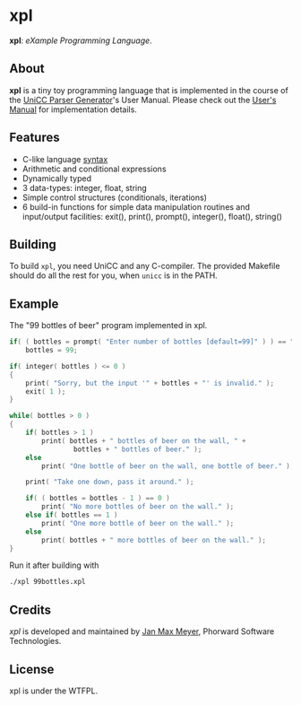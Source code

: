 # xpl

**xpl**: *eXample Programming Language*.

## About

**xpl** is a tiny toy programming language that is implemented in the course of the [UniCC Parser Generator](https://github.com/phorward/unicc)'s User Manual.
Please check out the [User's Manual](http://phorward.info/download/unicc/unicc.pdf) for implementation details.

## Features

- C-like language [syntax](https://github.com/phorward/xpl/blob/master/xpl.par)
- Arithmetic and conditional expressions
- Dynamically typed
- 3 data-types: integer, float, string
- Simple control structures (conditionals, iterations)
- 6 build-in functions for simple data manipulation routines and input/output facilities: exit(), print(), prompt(), integer(), float(), string() 

## Building

To build `xpl`, you need UniCC and any C-compiler. The provided Makefile should do all the rest for you, when `unicc` is in the PATH.

## Example

The "99 bottles of beer" program implemented in xpl.

```c
if( ( bottles = prompt( "Enter number of bottles [default=99]" ) ) == "" )
    bottles = 99;

if( integer( bottles ) <= 0 )
{
    print( "Sorry, but the input '" + bottles + "' is invalid." );
    exit( 1 );
}

while( bottles > 0 )
{
    if( bottles > 1 )
        print( bottles + " bottles of beer on the wall, " +
                bottles + " bottles of beer." );
    else
        print( "One bottle of beer on the wall, one bottle of beer." );

    print( "Take one down, pass it around." );

    if( ( bottles = bottles - 1 ) == 0 )
        print( "No more bottles of beer on the wall." );
    else if( bottles == 1 )
        print( "One more bottle of beer on the wall." );
    else
        print( bottles + " more bottles of beer on the wall." );
}
```

Run it after building with

```bash
./xpl 99bottles.xpl
```

## Credits

*xpl* is developed and maintained by [Jan Max Meyer](https://github.com/phorward/), Phorward Software Technologies.

## License

xpl is under the WTFPL.
